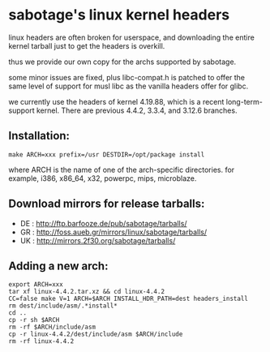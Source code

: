 sabotage's linux kernel headers
===============================

linux headers are often broken for userspace, and downloading
the entire kernel tarball just to get the headers is overkill.

thus we provide our own copy for the archs supported by sabotage.

some minor issues are fixed, plus libc-compat.h is patched
to offer the same level of support for musl libc as the vanilla
headers offer for glibc.

we currently use the headers of kernel 4.19.88, which is a recent
long-term-support kernel. There are previous 4.4.2, 3.3.4, and 3.12.6
branches.

Installation:
-------------

    make ARCH=xxx prefix=/usr DESTDIR=/opt/package install

where ARCH is the name of one of the arch-specific directories.
for example, i386, x86_64, x32, powerpc, mips, microblaze.

Download mirrors for release tarballs:
--------------------------------------

- DE : http://ftp.barfooze.de/pub/sabotage/tarballs/
- GR : http://foss.aueb.gr/mirrors/linux/sabotage/tarballs/
- UK : http://mirrors.2f30.org/sabotage/tarballs/


Adding a new arch:
------------------

    export ARCH=xxx
    tar xf linux-4.4.2.tar.xz && cd linux-4.4.2
    CC=false make V=1 ARCH=$ARCH INSTALL_HDR_PATH=dest headers_install
    rm dest/include/asm/.*install*
    cd ..
    cp -r sh $ARCH
    rm -rf $ARCH/include/asm
    cp -r linux-4.4.2/dest/include/asm $ARCH/include
    rm -rf linux-4.4.2

